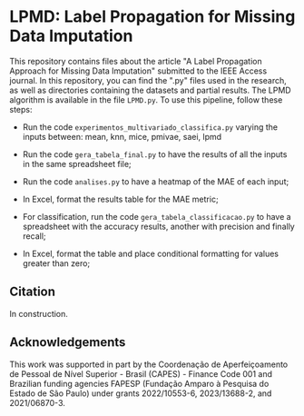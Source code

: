 # LPMD: Label Propagation for Missing Data Imputation

This repository contains files about the article "A Label Propagation Approach for Missing Data Imputation" submitted to the IEEE Access journal. In this repository, you can find the ".py" files used in the research, as well as directories containing the datasets and partial results. The LPMD algorithm is available in the file  ```LPMD.py```. To use this pipeline, follow these steps:

- Run the code ```experimentos_multivariado_classifica.py``` varying the inputs between: mean, knn, mice, pmivae, saei, lpmd

- Run the code ```gera_tabela_final.py``` to have the results of all the inputs in the same spreadsheet file;
  
- Run the code ```analises.py``` to have a heatmap of the MAE of each input;
  
- In Excel, format the results table for the MAE metric;

- For classification, run the code ```gera_tabela_classificacao.py``` to have a spreadsheet with the accuracy results, another with precision and finally recall;
  
- In Excel, format the table and place conditional formatting for values ​​greater than zero;

## Citation
In construction.

## Acknowledgements
This work was supported in part by the Coordenação de Aperfeiçoamento de Pessoal de Nível Superior - Brasil (CAPES) - Finance Code
001 and Brazilian funding agencies FAPESP (Fundação Amparo à Pesquisa do Estado de São Paulo) under grants 2022/10553-6,
2023/13688-2, and 2021/06870-3.

